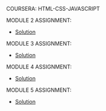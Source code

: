 COURSERA: HTML-CSS-JAVASCRIPT

MODULE 2 ASSIGNMENT:
- [Solution](https://Nguyen-Julie.github.io/Module2-solution/index.html)


MODULE 3 ASSIGNMENT:
- [Solution](https://Nguyen-Julie.github.io/Module3-solution/index.html)


MODULE 4 ASSIGNMENT:
- [Solution](https://Nguyen-Julie.github.io/Module4-solution/index.html)

MODULE 5 ASSIGNMENT:
- [Solution](https://Nguyen-Julie.github.io/Module5-solution/index.html)
